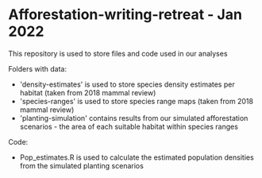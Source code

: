 # Afforestation-writing-retreat - Jan 2022
This repository is used to store files and code used in our analyses

Folders with data:
- 'density-estimates' is used to store species density estimates per habitat (taken from 2018 mammal review)
- 'species-ranges' is used to store species range maps (taken from 2018 mammal review)
- 'planting-simulation' contains results from our simulated afforestation scenarios - the area of each suitable habitat within species ranges

Code:
- Pop_estimates.R is used to calculate the estimated population densities from the simulated planting scenarios
